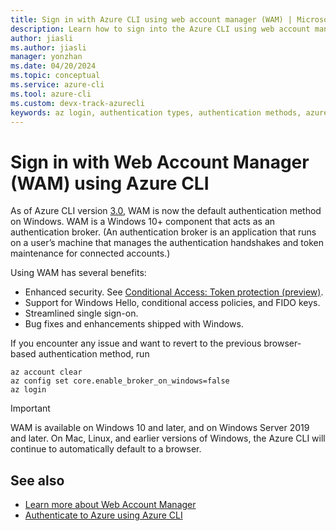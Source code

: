 ```yaml
---
title: Sign in with Azure CLI using web account manager (WAM) | Microsoft Docs
description: Learn how to sign into the Azure CLI using web account manager (WAM).
author: jiasli
ms.author: jiasli
manager: yonzhan
ms.date: 04/20/2024
ms.topic: conceptual
ms.service: azure-cli
ms.tool: azure-cli
ms.custom: devx-track-azurecli
keywords: az login, authentication types, authentication methods, azure, cli login, az login powershell, cli login, sign in, azure cli 
---
```


# Sign in with Web Account Manager (WAM) using Azure CLI

As of Azure CLI version [3.0](./release-notes-azure-cli#may-21-2024), WAM is now the default authentication method on Windows. WAM is a Windows 10+ component that acts as an authentication broker. (An authentication broker is an application that runs on a user’s machine that manages the authentication handshakes and token maintenance for connected accounts.)

Using WAM has several benefits:

* Enhanced security. See [Conditional Access: Token protection (preview)](/azure/active-directory/conditional-access/concept-token-protection).
* Support for Windows Hello, conditional access policies, and FIDO keys.
* Streamlined single sign-on.
* Bug fixes and enhancements shipped with Windows.

If you encounter any issue and want to revert to the previous browser-based authentication method, run

```azurecli-interactive
az account clear
az config set core.enable_broker_on_windows=false
az login
```

> [!IMPORTANT]
> WAM is available on Windows 10 and later, and on Windows Server 2019 and later. On Mac, Linux, and earlier versions of Windows, the Azure CLI will continue to automatically default to a browser.  

## See also

* [Learn more about Web Account Manager](/windows/uwp/security/web-account-manager)
* [Authenticate to Azure using Azure CLI](./authenticate-azure-cli.md)
